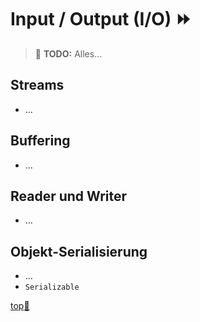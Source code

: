 # Input / Output (I/O) :fast_forward:

> :construction: **TODO:** Alles...

## Streams

-   ...

## Buffering

-   ...

## Reader und Writer

-   ...

## Objekt-Serialisierung

-   ...
-   `Serializable`


<!-- Dieser Link sollte am Ende jeder Seite stehen! -->
<a class="top-link" href="#" title="Zum Anfang scrollen!">top:balloon:</a>
